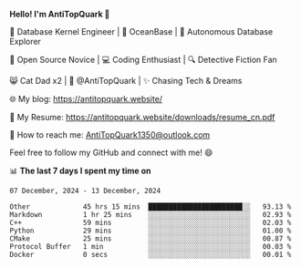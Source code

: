 
**Hello! I'm AntiTopQuark 👋**

🔧 Database Kernel Engineer | 🌊 OceanBase | 🤖 Autonomous Database Explorer

🌱 Open Source Novice | 💻 Coding Enthusiast | 🔍 Detective Fiction Fan

😸 Cat Dad x2 | 🎉 @AntiTopQuark | ✨ Chasing Tech & Dreams

🌐 My blog: https://antitopquark.website/

📄 My Resume: https://antitopquark.website/downloads/resume_cn.pdf

📧 How to reach me: AntiTopQuark1350@outlook.com

Feel free to follow my GitHub and connect with me! 😄

📊 **The last 7 days I spent my time on** 

<!--START_SECTION:waka-->
```text
07 December, 2024 - 13 December, 2024

Other             45 hrs 15 mins  ███████████████████████░░   93.13 % 
Markdown          1 hr 25 mins    ░░░░░░░░░░░░░░░░░░░░░░░░░   02.93 % 
C++               59 mins         ░░░░░░░░░░░░░░░░░░░░░░░░░   02.03 % 
Python            29 mins         ░░░░░░░░░░░░░░░░░░░░░░░░░   01.00 % 
CMake             25 mins         ░░░░░░░░░░░░░░░░░░░░░░░░░   00.87 % 
Protocol Buffer   1 min           ░░░░░░░░░░░░░░░░░░░░░░░░░   00.03 % 
Docker            0 secs          ░░░░░░░░░░░░░░░░░░░░░░░░░   00.01 %
```
<!--END_SECTION:waka-->



